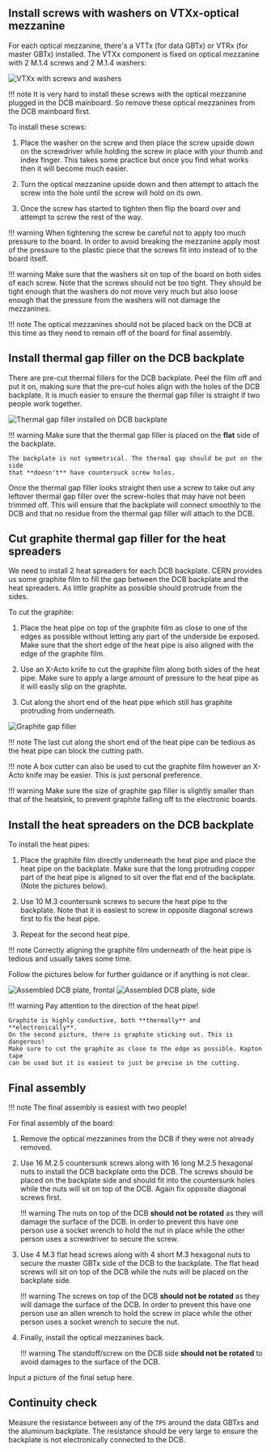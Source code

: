 ## Install screws with washers on VTXx-optical mezzanine

For each optical mezzanine, there's a VTTx (for data GBTx) or VTRx (for master
GBTx) installed. The VTXx component is fixed on optical mezzanine with 2 M.1.4
screws and 2 M.1.4 washers:

![VTXx with screws and washers](vtxx_screws_and_washers.jpg)

!!! note
    It is very hard to install these screws with the optical mezzanine plugged
    in the DCB mainboard. So remove these optical mezzanines from the DCB
    mainboard first.

To install these screws:

1. Place the washer on the screw and then place the screw upside down on the
   screwdriver while holding the screw in place with your thumb and index
   finger. This takes some practice but once you find what works then it will
   become much easier.

2. Turn the optical mezzanine upside down and then attempt to attach the screw
   into the hole until the screw will hold on its own.

3. Once the screw has started to tighten then flip the board over and attempt
   to screw the rest of the way.

!!! warning
    When tightening the screw be careful not to apply too much pressure to the
    board. In order to avoid breaking the mezzanine apply most of the pressure
    to the plastic piece that the screws fit into instead of to the board
    itself.

!!! warning
    Make sure that the washers sit on top of the board on both sides of each
    screw. Note that the screws should not be too tight. They should be tight
    enough that the washers do not move very much but also loose enough that
    the pressure from the washers will not damage the mezzanines.

!!! note
    The optical mezzanines should not be placed back on the DCB at this time as
    they need to remain off of the board for final assembly.


## Install thermal gap filler on the DCB backplate
There are pre-cut thermal fillers for the DCB backplate. Peel the film off and
put it on, making sure that the pre-cut holes align with the holes of the DCB
backplate. It is much easier to ensure the thermal gap filler is straight if
two people work together.

![Thermal gap filler installed on DCB backplate](thermal_gap_filler_on_the_backplate.jpg)

!!! warning
    Make sure that the thermal gap filler is placed on the **flat** side of the
    backplate.

    The backplate is not symmetrical. The thermal gap should be put on the side
    that **doesn't** have countersuck screw holes.

Once the thermal gap filler looks straight then use a screw to take out any
leftover thermal gap filler over the screw-holes that may have not been trimmed
off. This will ensure that the backplate will connect smoothly to the DCB and
that no residue from the thermal gap filler will attach to the DCB.


## Cut graphite thermal gap filler for the heat spreaders
We need to install 2 heat spreaders for each DCB backplate. CERN provides us
some graphite film to fill the gap between the DCB backplate and the heat
spreaders. As little graphite as possible should protrude from the sides.

To cut the graphite:

1. Place the heat pipe on top of the graphite film as close to one of the edges
   as possible without letting any part of the underside be exposed. Make sure
   that the short edge of the heat pipe is also aligned with the edge of the
   graphite film.

2. Use an X-Acto knife to cut the graphite film along both sides of the heat
   pipe. Make sure to apply a large amount of pressure to the heat pipe as it
   will easily slip on the graphite.

3. Cut along the short end of the heat pipe which still has graphite protruding
   from underneath.

![Graphite gap filler](graphite_thermal_gap_filler.jpg)

!!! note
    The last cut along the short end of the heat pipe can be tedious as the
    heat pipe can block the cutting path.

!!! note
    A box cutter can also be used to cut the graphite film however an X-Acto
    knife may be easier. This is just personal preference.

!!! warning
    Make sure the size of graphite gap filler is slightly smaller than that of
    the heatsink, to prevent graphite falling off to the electronic boards.


## Install the heat spreaders on the DCB backplate

To install the heat pipes:

1. Place the graphite film directly underneath the heat pipe and place the heat
   pipe on the backplate. Make sure that the long protruding copper part of the
   heat pipe is aligned to sit over the flat end of the backplate. (Note the
   pictures below).

2. Use 10 M.3 countersunk screws to secure the heat pipe to the backplate. Note
   that it is easiest to screw in opposite diagonal screws first to fix the
   heat pipe.

3. Repeat for the second heat pipe.

!!! note
    Correctly aligning the graphite film underneath of the heat pipe is tedious and usually takes some time.

Follow the pictures below for further guidance or if anything is not clear.

![Assembled DCB plate, frontal](assembled_dcb_backplate_front.jpg)
![Assembled DCB plate, side](assembled_dcb_backplate_side.jpg)

!!! warning
    Pay attention to the direction of the heat pipe!

    Graphite is highly conductive, both **thermally** and **electronically**.
    On the second picture, there is graphite sticking out. This is dangerous!
    Make sure to cut the graphite as close to the edge as possible. Kapton tape
    can be used but it is easiest to just be precise in the cutting.


## Final assembly

!!! note
    The final assembly is easiest with two people!

For final assembly of the board:

1. Remove the optical mezzanines from the DCB if they were not already removed.

2. Use 16 M.2.5 countersunk screws along with 16 long M.2.5 hexagonal nuts to
   install the DCB backplate onto the DCB. The screws should be placed on the
   backplate side and should fit into the countersunk holes while the nuts will
   sit on top of the DCB. Again fix opposite diagonal screws first.

    !!! warning
        The nuts on top of the DCB **should not be rotated** as they will
        damage the surface of the DCB. In order to prevent this have one person
        use a socket wrench to hold the nut in place while the other person
        uses a screwdriver to secure the screw.

3. Use 4 M.3 flat head screws along with 4 short M.3 hexagonal nuts to secure
   the master GBTx side of the DCB to the backplate. The flat head screws will
   sit on top of the DCB while the nuts will be placed on the backplate side.

    !!! warning
        The screws on top of the DCB **should not be rotated** as they will
        damage the surface of the DCB. In order to prevent this have one person
        use an allen wrench to hold the screw in place while the other person
        uses a socket wrench to secure the nut.

4. Finally, install the optical mezzanines back.

    !!! warning
        The standoff/screw on the DCB side **should not be rotated** to avoid
        damages to the surface of the DCB.

Input a picture of the final setup here.


## Continuity check

Measure the resistance between any of the `TP5` around the data GBTxs and the
aluminum backplate. The resistance should be very large to ensure the backplate
is not electronically connected to the DCB.
